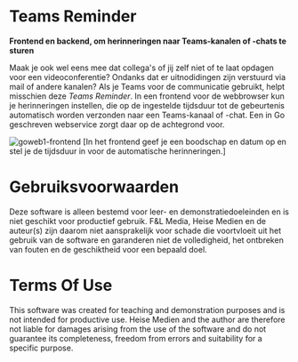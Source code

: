 # Teams Reminder

**Frontend en backend, om herinneringen naar Teams-kanalen of -chats te sturen**

Maak je ook wel eens mee dat collega's of jij zelf niet of te laat opdagen voor een videoconferentie? Ondanks dat er uitnodidingen zijn verstuurd via mail of andere kanalen? Als je Teams voor de communicatie gebruikt, helpt misschien deze *Teams Reminder*. In een frontend voor de webbrowser kun je herinneringen instellen, die op de ingestelde tijdsduur tot de gebeurtenis automatisch worden verzonden naar een Teams-kanaal of -chat. Een in Go geschreven webservice zorgt daar op de achtegrond voor.

![goweb1-frontend](https://github.com/user-attachments/assets/20c14452-d54b-47af-9b46-64bbc29d316f)
[In het frontend geef je een boodschap en datum op en stel je de tijdsduur in voor de automatische herinneringen.]

# Gebruiksvoorwaarden

Deze software is alleen bestemd voor leer- en demonstratiedoeleinden en is niet geschikt voor productief gebruik. F&L Media, Heise Medien en de auteur(s) zijn daarom niet aansprakelijk voor schade die voortvloeit uit het gebruik van de software en garanderen niet de volledigheid, het ontbreken van fouten en de geschiktheid voor een bepaald doel.

# Terms Of Use

This software was created for teaching and demonstration purposes and is not intended for productive use. Heise Medien and the author are therefore not liable for damages arising from the use of the software and do not guarantee its completeness, freedom from errors and suitability for a specific purpose.
